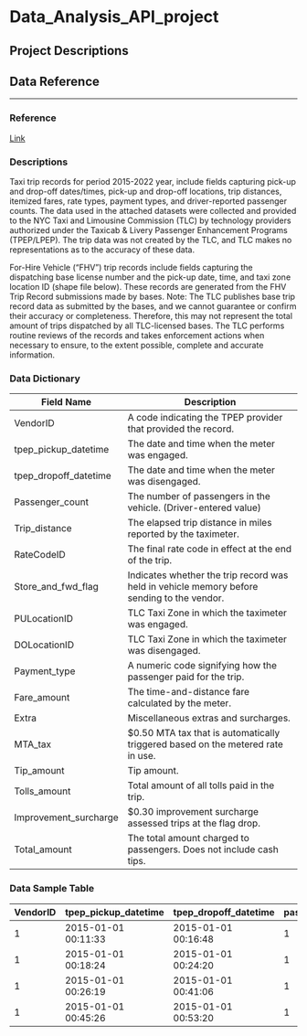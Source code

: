 # Data_Analysis_API_project

## Project Descriptions

## Data Reference
***
### Reference
[Link](https://www.nyc.gov/site/tlc/about/tlc-trip-record-data.page)

### Descriptions
Taxi trip records for period 2015-2022 year, include fields capturing pick-up and drop-off dates/times, pick-up and drop-off locations, trip distances, itemized fares, rate types, payment types, and driver-reported passenger counts. The data used in the attached datasets were collected and provided to the NYC Taxi and Limousine Commission (TLC) by technology providers authorized under the Taxicab & Livery Passenger Enhancement Programs (TPEP/LPEP). The trip data was not created by the TLC, and TLC makes no representations as to the accuracy of these data.

For-Hire Vehicle (“FHV”) trip records include fields capturing the dispatching base license number and the pick-up date, time, and taxi zone location ID (shape file below). These records are generated from the FHV Trip Record submissions made by bases. Note: The TLC publishes base trip record data as submitted by the bases, and we cannot guarantee or confirm their accuracy or completeness. Therefore, this may not represent the total amount of trips dispatched by all TLC-licensed bases. The TLC performs routine reviews of the records and takes enforcement actions when necessary to ensure, to the extent possible, complete and accurate information.

### Data Dictionary

| Field Name             | Description                  |
|------------------------|------------------------------|
| VendorID               | A code indicating the TPEP provider that provided the record. |
| tpep_pickup_datetime  | The date and time when the meter was engaged. |
| tpep_dropoff_datetime | The date and time when the meter was disengaged. |
| Passenger_count        | The number of passengers in the vehicle. (Driver-entered value) |
| Trip_distance         | The elapsed trip distance in miles reported by the taximeter. |
| RateCodeID            | The final rate code in effect at the end of the trip. |
| Store_and_fwd_flag    | Indicates whether the trip record was held in vehicle memory before sending to the vendor. |
| PULocationID          | TLC Taxi Zone in which the taximeter was engaged. |
| DOLocationID          | TLC Taxi Zone in which the taximeter was disengaged. |
| Payment_type          | A numeric code signifying how the passenger paid for the trip. |
| Fare_amount           | The time-and-distance fare calculated by the meter. |
| Extra                 | Miscellaneous extras and surcharges. |
| MTA_tax               | $0.50 MTA tax that is automatically triggered based on the metered rate in use. |
| Tip_amount            | Tip amount. |
| Tolls_amount          | Total amount of all tolls paid in the trip. |
| Improvement_surcharge | $0.30 improvement surcharge assessed trips at the flag drop. |
| Total_amount          | The total amount charged to passengers. Does not include cash tips. |

### Data Sample Table

| VendorID | tpep_pickup_datetime | tpep_dropoff_datetime | passenger_count | trip_distance | RatecodeID | store_and_fwd_flag | PULocationID | DOLocationID | payment_type | fare_amount | extra | mta_tax | tip_amount | tolls_amount | improvement_surcharge | total_amount | congestion_surcharge | airport_fee |
|----------|-----------------------|------------------------|-----------------|---------------|------------|--------------------|--------------|--------------|--------------|-------------|-------|---------|------------|--------------|-----------------------|--------------|----------------------|-------------|
| 1        | 2015-01-01 00:11:33   | 2015-01-01 00:16:48    | 1               | 1.0           | 1          | N                  | 41           | 166          | 1            | 5.7         | 0.5   | 0.5     | 1.4        | 0.0          | 0.0                   | 8.4          |                      |             |
| 1        | 2015-01-01 00:18:24   | 2015-01-01 00:24:20    | 1               | 0.9           | 1          | N                  | 166          | 238          | 3            | 6.0         | 0.5   | 0.5     | 0.0        | 0.0          | 0.0                   | 7.3          |                      |             |
| 1        | 2015-01-01 00:26:19   | 2015-01-01 00:41:06    | 1               | 3.5           | 1          | N                  | 238          | 162          | 1            | 13.2        | 0.5   | 0.5     | 2.9        | 0.0          | 0.0                   | 17.4         |                      |             |
| 1        | 2015-01-01 00:45:26   | 2015-01-01 00:53:20    | 1               | 2.1           | 1          | N                  | 162          | 263          | 1            | 8.2         | 0.5   | 0.5     | 2.37       | 0.0          | 0.0                   | 11.87        |                      |             |


